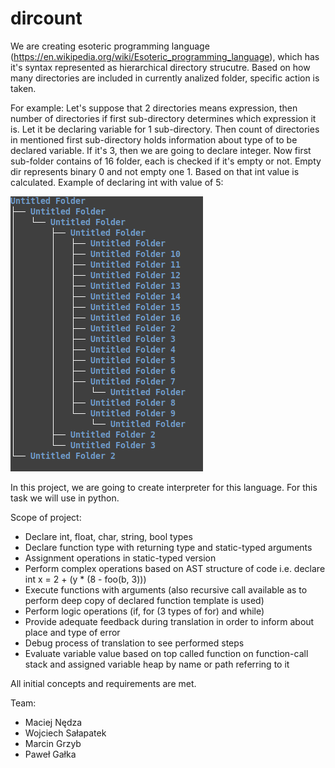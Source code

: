 # dircount

We are creating esoteric programming language (https://en.wikipedia.org/wiki/Esoteric_programming_language), which has it's syntax represented as hierarchical directory strucutre.
Based on how many directories are included in currently analized folder, specific action is taken.

For example:
Let's suppose that 2 directories means expression, then number of directories if first sub-directory determines which expression it is. Let it be declaring variable for 1 sub-directory. Then count of directories in mentioned first sub-directory holds information about type of to be declared variable. If it's 3, then we are going to declare integer. Now first sub-folder contains of 16 folder, each is checked if it's empty or not. Empty dir represents binary 0 and not empty one 1. Based on that int value is calculated.
Example of declaring int with value of 5:

![](/example.png)

In this project, we are going to create interpreter for this language. For this task we will use in python.

Scope of project:
- Declare int, float, char, string, bool types
- Declare function type with returning type and static-typed arguments
- Assignment operations in static-typed version
- Perform complex operations based on AST structure of code i.e. declare int x = 2 + (y * (8 - foo(b, 3)))
- Execute functions with arguments (also recursive call available as to perform deep copy of declared function template is used)
- Perform logic operations (if, for (3 types of for) and while)
- Provide adequate feedback during translation in order to inform about place and type of error  
- Debug process of translation to see performed steps
- Evaluate variable value based on top called function on function-call stack and assigned variable heap by name or path referring to it

All initial concepts and requirements are met.

Team:
- Maciej Nędza
- Wojciech Sałapatek
- Marcin Grzyb
- Paweł Gałka